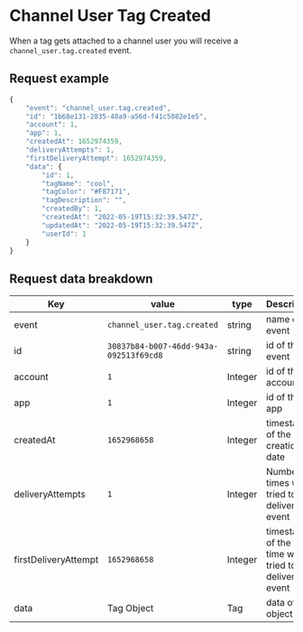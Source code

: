 # Channel User Tag Created

When a tag gets attached to a channel user you will receive a `channel_user.tag.created` event.

## Request example

```js
{
    "event": "channel_user.tag.created",
    "id": "1b68e131-2835-48a9-a56d-f41c5082e1e5",
    "account": 1,
    "app": 1,
    "createdAt": 1652974359,
    "deliveryAttempts": 1,
    "firstDeliveryAttempt": 1652974359,
    "data": {
        "id": 1,
        "tagName": "cool",
        "tagColor": "#F87171",
        "tagDescription": "",
        "createdBy": 1,
        "createdAt": "2022-05-19T15:32:39.547Z",
        "updatedAt": "2022-05-19T15:32:39.547Z",
        "userId": 1
    }
}
```

## Request data breakdown

| Key                    | value                                | type         | Description                                               |
|------------------------|--------------------------------------|--------------|---------------------------------------------------------|
| event                  | `channel_user.tag.created`              | string       | name of the event                                         |
| id                     | `30837b84-b007-46dd-943a-092513f69cd8`   | string       | id of the event                                           |
| account                | `1`                                    | Integer      | id of the account                                         |
| app                    | `1`                                   | Integer      | id of the app                                             |
| createdAt             | `1652968658`                           | Integer      | timestamp of the creation date                            |
| deliveryAttempts      | `1`                                    | Integer      | Number of times we tried to deliver the event             |
| firstDeliveryAttempt | `1652968658`                            | Integer      | timestamp of the first time we tried to deliver the event |
| data                   | Tag Object                             | Tag | data of the object                                        |
